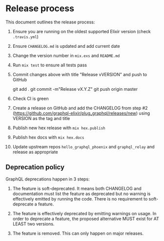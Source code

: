# Release process

This document outlines the release process:

1. Ensure you are running on the oldest supported Elixir version (check `.travis.yml`)

2. Ensure `CHANGELOG.md` is updated and add current date

3. Change the version number in `mix.exs` and `README.md`

4. Run `mix test` to ensure all tests pass

5. Commit changes above with title "Release vVERSION" and push to GitHub

    git add .
    git commit -m"Release vX.Y.Z"
    git push origin master

6. Check CI is green

7. Create a release on GitHub and add the CHANGELOG from step #2 (https://github.com/graphql-elixir/plug_graphql/releases/new) using VERSION as the tag and title

8. Publish new hex release with `mix hex.publish`

9. Publish hex docs with `mix hex.docs`

10. Update upstream repos `hello_graphql_phoenix` and `graphql_relay` and release as appropriate

## Deprecation policy

GraphQL deprecations happen in 3 steps:

  1. The feature is soft-deprecated. It means both CHANGELOG and documentation must list the feature as deprecated but no warning is effectively emitted by running the code. There is no requirement to soft-deprecate a feature.

  2. The feature is effectively deprecated by emitting warnings on usage. In order to deprecate a feature, the proposed alternative MUST exist for AT LEAST two versions.

  3. The feature is removed. This can only happen on major releases.
